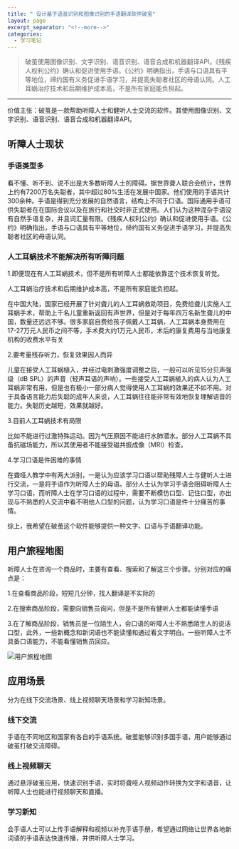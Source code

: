 ```yaml
---
title: " 设计基于语音识别和图像识别的手语翻译软件破茧"
layout: page
excerpt_separator: "<!--more-->"
categories:
  - 学习笔记
---
```

> 破茧使用图像识别、文字识别、语音识别、语音合成和机器翻译API。《残疾人权利公约》确认和促进使用手语。《公约》明确指出，手语与口语具有平等地位，缔约国有义务促进手语学习，并提高失聪者社区的母语认同。人工耳蜗治疗技术和后期维护成本高，不是所有家庭能负担起。

<!--more-->


---
价值主张：破茧是一款帮助听障人士和健听人士交流的软件。其使用图像识别、文字识别、语音识别、语音合成和机器翻译API。

## 听障人士现状 ##

### 手语类型多 ###

看不懂、听不到、说不出是大多数听障人士的障碍。据世界聋人联合会统计，世界上约有7200万名失聪者，其中超过80%生活在发展中国家。他们使用的手语共计300余种。手语是得到充分发展的自然语言，结构上不同于口语。国际通用手语可供失聪者在在国际会议以及在旅行和社交时非正式使用。人们认为这种混杂手语没有自然手语复杂，并且词汇量有限。《残疾人权利公约》确认和促进使用手语。《公约》明确指出，手语与口语具有平等地位，缔约国有义务促进手语学习，并提高失聪者社区的母语认同。


### 人工耳蜗技术不能解决所有听障问题 ###

1.即便现在有人工耳蜗技术，但不是所有听障人士都能依靠这个技术恢复听觉。

人工耳蜗治疗技术和后期维护成本高，不是所有家庭能负担起。

在中国大陆，国家已经开展了针对聋儿的人工耳蜗救助项目，免费给聋儿实施人工耳蜗手术，帮助上千名儿童重新返回有声世界，但是对于每年四万名新生聋儿的中国，数量还远远不够。很多家庭自费给孩子佩戴人工耳蜗，人工耳蜗本身费用在17-27万元人民币之间不等，手术费大约1万元人民币，术后的康复费用与当地康复机构的收费水平有关


2.要考量残存听力，恢复效果因人而异

儿童在接受人工耳蜗植入，并经过电刺激强度调整之后，一般可以听见15分贝声强级（dB SPL）的声音（轻声耳语的声响）。一些接受人工耳蜗植入的病人认为人工耳蜗非常有用，但是也有极小一部分病人觉得使用人工耳蜗的效果还不如不用。对于具备语言能力后失聪的成年人来说，人工耳蜗往往能非常有效地恢复理解语音的能力。失聪历史越短，效果就越好。


3.目前人工耳蜗技术有局限

比如不能进行过激特殊运动。因为气压原因不能进行水肺潜水。部分人工耳蜗不具备抗磁场能力，所以其使用者不能接受磁共振成像（MRI）检查。

4.学习口语是件困难的事情

在聋哑人教学中有两大派别，一是认为应该学习口语以帮助残障人士与健听人士进行交流，一是将手语作为听障人士的母语。部分人士认为学习手语会阻碍听障人士学习口语，而听障人士在学习口语的过程中，需要不断模仿口型、记住口型，亦出现与不熟悉的人交流中看不明他人口型的问题，认为学习口语是件十分痛苦的事情。

综上，我希望在破茧这个软件能够提供一种文字、口语与手语翻译功能。



## 用户旅程地图 ##

听障人士在咨询一个商品时，主要有查看、搜索和了解这三个步骤。分别对应的痛点是：

1.在查看商品阶段，短短几分钟，找人翻译是不实际的

2.在搜索商品阶段，需要向销售员询问，但是不是所有健听人士都能读懂手语

3.在了解商品阶段，销售员是一位陌生人，会口语的听障人士不熟悉陌生人的说话口型，此外，一些新概念和新词语也不能读懂和通过看文字明白。一些听障人士不具备口语能力，不能看懂销售员回应。

![用户旅程地图](https://pic.jg.com.cn/img/pinggu/185282244468747470733a2f2f646f63696d6731302e646f63732e71712e636f6d2f696d6167652f5365794762387438367654646f6467794172735830673f773d36333626683d373236cfec845564.jpg)
                         


## 应用场景 ##

分为在线下交流场景、线上视频聊天场景和学习新知场景。


### 线下交流 ###

手语在不同地区和国家有各自的手语系统。破茧能够识别多国手语，用户能够通过破茧打破交流障碍。


### 线上视频聊天 ###

通过悬浮破茧应用，快速识别手语，实时将聋哑人视频动作转换为文字和语音，让听障人士也能进行视频聊天和直播。


### 学习新知 ###

会手语人士可以上传手语解释和视频以补充手语手册，希望通过网络让世界各地新词语的手语表达快速传播，并供听障人士学习。

